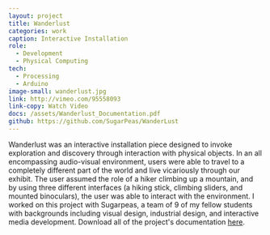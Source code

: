 ```yaml
---
layout: project
title: Wanderlust
categories: work
caption: Interactive Installation
role:
  - Development
  - Physical Computing
tech: 
  - Processing
  - Arduino
image-small: wanderlust.jpg
link: http://vimeo.com/95558093
link-copy: Watch Video
docs: /assets/Wanderlust_Documentation.pdf
github: https://github.com/SugarPeas/WanderLust
---
```


Wanderlust was an interactive installation piece designed to invoke exploration and discovery through interaction with physical objects. In an all encompassing audio-visual environment, users were able to travel to a completely different part of the world and live vicariously through our exhibit. The user assumed the role of a hiker climbing up a mountain, and by using three different interfaces (a hiking stick, climbing sliders, and mounted binoculars), the user was able to interact with the environment. I worked on this project with Sugarpeas, a team of 9 of my fellow students with backgrounds including visual design, industrial design, and interactive media development. Download all of the project's documentation <a href="/assets/Wanderlust_Documentation.pdf" download="Wanderlust_Documentation.pdf">here</a>.